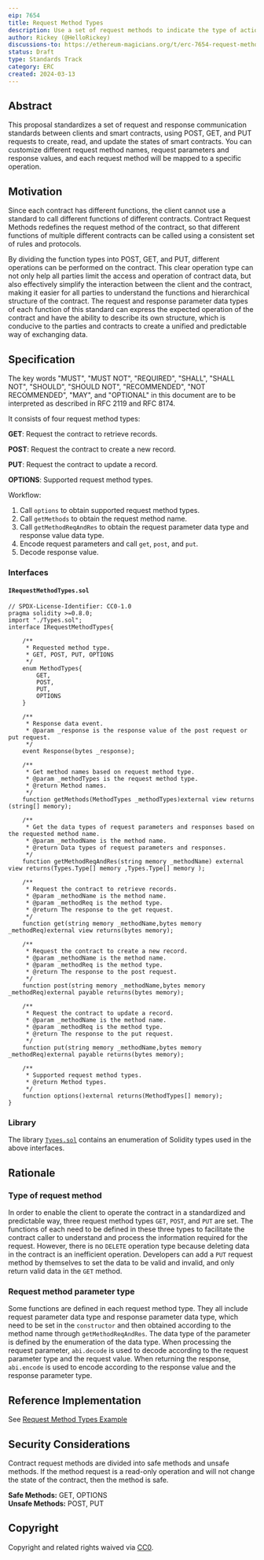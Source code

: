 ```yaml
---
eip: 7654
title: Request Method Types
description: Use a set of request methods to indicate the type of action to take on the contract.
author: Rickey (@HelloRickey)
discussions-to: https://ethereum-magicians.org/t/erc-7654-request-method-types/19183
status: Draft
type: Standards Track
category: ERC
created: 2024-03-13
---
```


## Abstract  

This proposal standardizes a set of request and response communication standards between clients and smart contracts, using POST, GET, and PUT requests to create, read, and update the states of smart contracts. You can customize different request method names, request parameters and response values, and each request method will be mapped to a specific operation.

## Motivation   

Since each contract has different functions, the client cannot use a standard to call different functions of different contracts. Contract Request Methods redefines the request method of the contract, so that different functions of multiple different contracts can be called using a consistent set of rules and protocols.

By dividing the function types into POST, GET, and PUT, different operations can be performed on the contract. This clear operation type can not only help all parties limit the access and operation of contract data, but also effectively simplify the interaction between the client and the contract, making it easier for all parties to understand the functions and hierarchical structure of the contract. The request and response parameter data types of each function of this standard can express the expected operation of the contract and have the ability to describe its own structure, which is conducive to the parties and contracts to create a unified and predictable way of exchanging data.

## Specification

The key words "MUST", "MUST NOT", "REQUIRED", "SHALL", "SHALL NOT", "SHOULD", "SHOULD NOT", "RECOMMENDED", "NOT RECOMMENDED", "MAY", and "OPTIONAL" in this document are to be interpreted as described in RFC 2119 and RFC 8174.

It consists of four request method types:

**GET**: Request the contract to retrieve records.

**POST**: Request the contract to create a new record.

**PUT**: Request the contract to update a record.

**OPTIONS**: Supported request method types.

Workflow:  

1. Call ```options``` to obtain supported request method types.
2. Call ```getMethods``` to obtain the request method name.
3. Call ```getMethodReqAndRes``` to obtain the request parameter data type and response value data type.
4. Encode request parameters and call ```get```, ```post```, and ```put```.
5. Decode response value.

### Interfaces

#### `IRequestMethodTypes.sol`

```solidity
// SPDX-License-Identifier: CC0-1.0
pragma solidity >=0.8.0;
import "./Types.sol";
interface IRequestMethodTypes{

    /**
     * Requested method type.
     * GET, POST, PUT, OPTIONS
     */
    enum MethodTypes{
        GET,
        POST,
        PUT,
        OPTIONS
    }

    /**
     * Response data event.
     * @param _response is the response value of the post request or put request.
     */
    event Response(bytes _response);

    /**
     * Get method names based on request method type.
     * @param _methodTypes is the request method type.
     * @return Method names.
     */
    function getMethods(MethodTypes _methodTypes)external view returns (string[] memory);

    /**
     * Get the data types of request parameters and responses based on the requested method name.
     * @param _methodName is the method name.
     * @return Data types of request parameters and responses.
     */
    function getMethodReqAndRes(string memory _methodName) external view returns(Types.Type[] memory ,Types.Type[] memory );

    /**
     * Request the contract to retrieve records.
     * @param _methodName is the method name.
     * @param _methodReq is the method type.
     * @return The response to the get request.
     */
    function get(string memory _methodName,bytes memory _methodReq)external view returns(bytes memory);

    /**
     * Request the contract to create a new record.
     * @param _methodName is the method name.
     * @param _methodReq is the method type.
     * @return The response to the post request.
     */
    function post(string memory _methodName,bytes memory _methodReq)external payable returns(bytes memory);

    /**
     * Request the contract to update a record.
     * @param _methodName is the method name.
     * @param _methodReq is the method type.
     * @return The response to the put request.
     */
    function put(string memory _methodName,bytes memory _methodReq)external payable returns(bytes memory);

    /**
     * Supported request method types.
     * @return Method types.
     */
    function options()external returns(MethodTypes[] memory);
}

```

### Library

The library [`Types.sol`](./assets/Types.sol) contains an enumeration of Solidity types used in the above interfaces.

## Rationale

### Type of request method 

In order to enable the client to operate the contract in a standardized and predictable way, three request method types ```GET```, ```POST```, and ```PUT``` are set. The functions of each need to be defined in these three types to facilitate the contract caller to understand and process the information required for the request. However, there is no ```DELETE``` operation type because deleting data in the contract is an inefficient operation. Developers can add a ```PUT``` request method by themselves to set the data to be valid and invalid, and only return valid data in the ```GET``` method.

### Request method parameter type 

Some functions are defined in each request method type. They all include request parameter data type and response parameter data type, which need to be set in the ```constructor``` and then obtained according to the method name through ```getMethodReqAndRes```. The data type of the parameter is defined by the enumeration of the data type. When processing the request parameter, ```abi.decode``` is used to decode according to the request parameter type and the request value. When returning the response, ```abi.encode``` is used to encode according to the response value and the response parameter type.


## Reference Implementation

See [Request Method Types Example](./assets/RequestMethodTypes.sol)

## Security Considerations

Contract request methods are divided into safe methods and unsafe methods. If the method request is a read-only operation and will not change the state of the contract, then the method is safe.

**Safe Methods:** GET, OPTIONS  
**Unsafe Methods:** POST, PUT

## Copyright

Copyright and related rights waived via [CC0](/LICENSE.md).

